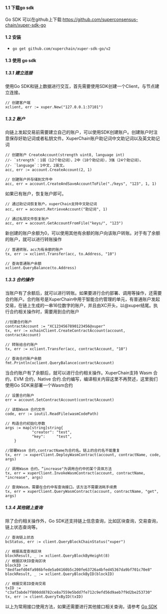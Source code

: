 ####   1.1 下载go sdk 

Go SDK 可以在github上下载:https://github.com/superconsensus-chain/xuper-sdk-go

#### 1.2 安装

- ```
  go get github.com/xuperchain/xuper-sdk-go/v2
  ```

#### 1.3 使用 go sdk

#####  1.3.1 建立连接

使用Go SDK和链上数据进行交互，首先需要使用SDK创建一个Client，与节点建立连接。

```
// 创建客户端
xclient, err := xuper.New("127.0.0.1:37101")
```

##### 1.3.2 账户

向链上发起交易前需要建立自己的账户，可以使用SDK创建账户。创建账户时注意保存好助记词或者私钥文件。XuperChain账户助记词中文助记词以及英文助记词

```
// 创建账户 CreateAccount(strength uint8, language int)
//- `strength`：1弱（12个助记词），2中（18个助记词），3强（24个助记词）。
//- `language`：1中文，2英文。
acc, err := account.CreateAccount(2, 1)

// 创建账户并存储到文件中
acc, err = account.CreateAndSaveAccountToFile("./keys", "123", 1, 1)
```

如果已有账户，恢复账户即可。

```
// 通过助记词恢复账户。xuperChain支持中文助记词
acc, err = account.RetrieveAccount("助记词", 1)

// 通过私钥文件恢复账户
acc, err = account.GetAccountFromFile("keys/", "123")
```

新创建的账户余额为0，可以使用其他有余额的账户向该账户转账。对于有了余额的账户，就可以进行转账操作

```
// 普通转账，acc为有余额的账户
tx, err := xclient.Transfer(acc, to.Address, "10")

// 查询普通账户余额
xclient.QueryBalance(to.Address)
```

##### 1.3.3 合约操作

当账户有了余额后，就可以进行转账。如果要进行合约部署、调用等操作，还需要合约账户。合约账号是XuperChain中用于智能合约管理的单元，有普通账户发起交易，在链上生成的一串16位数字的账户，并且由XC开头，以@xuper结尾。执行合约相关操作时，需要用到合约账户

```
//创建合约账户
contractAccount := "XC1234567890123456@xuper"
tx, err := xchainClient.CreateContractAccount(account, contractAccount)

// 转账给合约账户
tx, err := xclient.Transfer(acc, contractAccount, "10")

// 查询合约账户余额
fmt.Println(xclient.QueryBalance(contractAccount)
```

当合约账户有了余额后，就可以进行合约相关操作。XuperChain支持 Wasm 合约，EVM 合约，Native 合约.合约编写，编译相关内容这里不再赘述，这里我们使用Go SDK来部署一个Wasm合约

```
// 设置合约账户
err = account.SetContractAccount(contractAccount)

// 读取Wasm 合约文件
code, err := ioutil.ReadFile(wasmCodePath)

// 构造合约初始化参数
args := map[string]string{
            "creator": "test",
            "key":     "test",
    }

//部署Wasm 合约,contractName为合约名。链上的合约名不能重复
tx, err := xuperClient.DeployWasmContract(account, contractName, code, args)

// 调用Wasm 合约，“increase"为调用合约中的某个具体方法
tx, err = xuperClient.InvokeWasmContract(account, contractName, "increase", args)

// 查询Wasm，需要在合约中有查询接口。该方法不需要消耗手续费
tx, err = xuperClient.QueryWasmContract(account, contractName, "get", args)
```

##### 1.3.4 其他链上查询

除了合约相关操作外，Go SDK还支持链上信息查询，比如区块查询，交易查询，链上状态查询等。

```
// 查询链上状态
bcStatus, err := client.QueryBlockChainStatus("xuper")

// 根据高度查询区块
blockResult, _ := xclient.QueryBlockByHeight(8)
// 根据区块ID查询区块
blockID := "8edfaefd04fa986bfede5a04160b5c200fe63726a4bfed45367da9bf701c70e8"
blockResult, _ := xclient.QueryBlockByID(blockID)

// 根据交易ID查询交易
txID := "c3af3abde7f800dd8782ce8a7559e5bdd7fe712c9efd56d9aeb7f9d2be253730"
tx, err := client.QueryTxByID(txID)
```

以上为常用接口使用方法，如果还需要进行其他接口相关查询，请参考 [Go SDK](https://github.com/xuperchain/xuper-sdk-go/blob/2.0.0/xuper/xuperclient.go)

